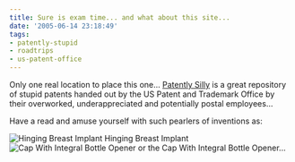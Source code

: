 ```yaml
---
title: Sure is exam time... and what about this site...
date: '2005-06-14 23:18:49'
tags:
- patently-stupid
- roadtrips
- us-patent-office
---
```


Only one real location to place this one... <a href="http://www.patentlysilly.com/index.php">Patently Silly</a> is a great repository of stupid patents handed out by the US Patent and Trademark Office by their overworked, underappreciated and potentially postal employees...

Have a read and amuse yourself with such pearlers of inventions as:

<img alt="Hinging Breast Implant" src="http://www.patentlysilly.com/images/patents/US06875233-20050405-D00000.gif" />
Hinging Breast Implant

<img alt="Cap With Integral Bottle Opener" src="http://www.patentlysilly.com/images/patents/USD0503516-20050405-D00000.gif" />
or the Cap With Integral Bottle Opener...
